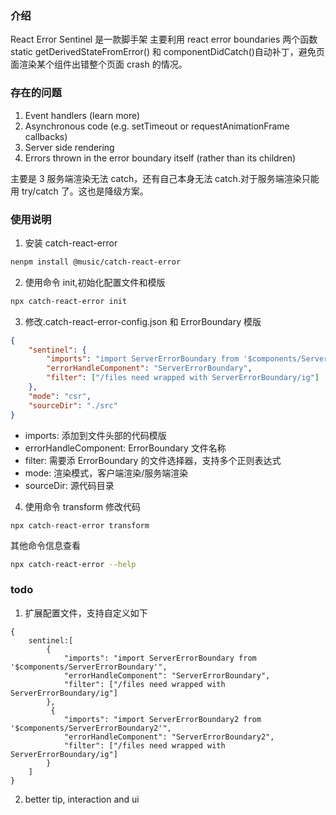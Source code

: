 ### 介绍

React Error Sentinel 是一款脚手架
主要利用 react error boundaries 两个函数
static getDerivedStateFromError() 和 componentDidCatch()自动补丁，避免页面渲染某个组件出错整个页面 crash 的情况。

### 存在的问题

1. Event handlers (learn more)
2. Asynchronous code (e.g. setTimeout or requestAnimationFrame callbacks)
3. Server side rendering
4. Errors thrown in the error boundary itself (rather than its children)

主要是 3 服务端渲染无法 catch，还有自己本身无法 catch.对于服务端渲染只能用 try/catch 了。这也是降级方案。

### 使用说明

1. 安装 catch-react-error

```sh
nenpm install @music/catch-react-error
```

2. 使用命令 init,初始化配置文件和模版

```sh
npx catch-react-error init
```

3. 修改.catch-react-error-config.json 和 ErrorBoundary 模版

```json
{
    "sentinel": {
        "imports": "import ServerErrorBoundary from '$components/ServerErrorBoundary'",
        "errorHandleComponent": "ServerErrorBoundary",
        "filter": ["/files need wrapped with ServerErrorBoundary/ig"]
    },
    "mode": "csr",
    "sourceDir": "./src"
}
```

-   imports: 添加到文件头部的代码模版
-   errorHandleComponent: ErrorBoundary 文件名称
-   filter: 需要添 ErrorBoundary 的文件选择器，支持多个正则表达式
-   mode: 渲染模式，客户端渲染/服务端渲染
-   sourceDir: 源代码目录

4. 使用命令 transform 修改代码

```shell
npx catch-react-error transform
```

其他命令信息查看

```sh
npx catch-react-error --help
```

### todo

1. 扩展配置文件，支持自定义如下

```
{
    sentinel:[
        {
            "imports": "import ServerErrorBoundary from '$components/ServerErrorBoundary'",
            "errorHandleComponent": "ServerErrorBoundary",
            "filter": ["/files need wrapped with ServerErrorBoundary/ig"]
        },
         {
            "imports": "import ServerErrorBoundary2 from '$components/ServerErrorBoundary2'",
            "errorHandleComponent": "ServerErrorBoundary2",
            "filter": ["/files need wrapped with ServerErrorBoundary/ig"]
        }
    ]
}

```

2. better tip, interaction and ui
